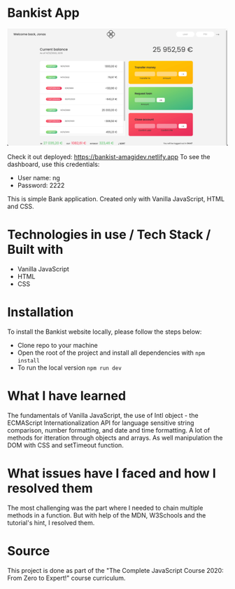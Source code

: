 # Bankist App

![Bankist App Cover](https://github.com/nikolagp/bankist/blob/main/bankist_app.png?raw=true "Bankist App Cover")

Check it out deployed: https://bankist-amagidev.netlify.app
To see the dashboard, use this credentials:
- User name: ng
- Password: 2222

This is simple Bank application. Created only with Vanilla JavaScript, HTML and CSS.

# Technologies in use / Tech Stack / Built with

  - Vanilla JavaScript
  - HTML
  - CSS

# Installation

To install the Bankist website locally, please follow the steps below:
  - Clone repo to your machine
  - Open the root of the project and install all dependencies with `npm install`
  - To run the local version `npm run dev`

# What I have learned

The fundamentals of Vanilla JavaScript, the use of Intl object - the ECMAScript Internationalization API for language sensitive string comparison, number formatting, and date and time formatting. A lot of methods for itteration through objects and arrays. As well manipulation the DOM with CSS and setTimeout function.

# What issues have I faced and how I resolved them

The most challenging was the part where I needed to chain multiple methods in a function. But with help of the MDN, W3Schools and the tutorial's hint, I resolved them.

# Source

This project is done as part of the "The Complete JavaScript Course 2020: From Zero to Expert!" course curriculum.

